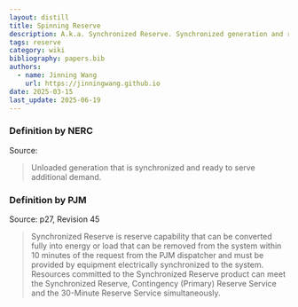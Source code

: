 ```yaml
---
layout: distill
title: Spinning Reserve
description: A.k.a. Synchronized Reserve. Synchronized generation and ready to serve additional demand.
tags: reserve
category: wiki
bibliography: papers.bib
authors:
  - name: Jinning Wang
    url: https://jinningwang.github.io
date: 2025-03-15
last_update: 2025-06-19
---
```


### Definition by NERC

Source: <d-cite key="nerc2024glossary"></d-cite>

> Unloaded generation that is synchronized and ready to serve additional demand.

### Definition by PJM

Source: <d-cite key="pjm2024m10"></d-cite> p27, Revision 45

> Synchronized Reserve is reserve capability that can be converted fully into energy or load that can be removed from the system within 10 minutes of the request from the PJM dispatcher and must be provided by equipment electrically synchronized to the system. Resources committed to the Synchronized Reserve product can meet the Synchronized Reserve, Contingency (Primary) Reserve Service and the 30-Minute Reserve Service simultaneously.
